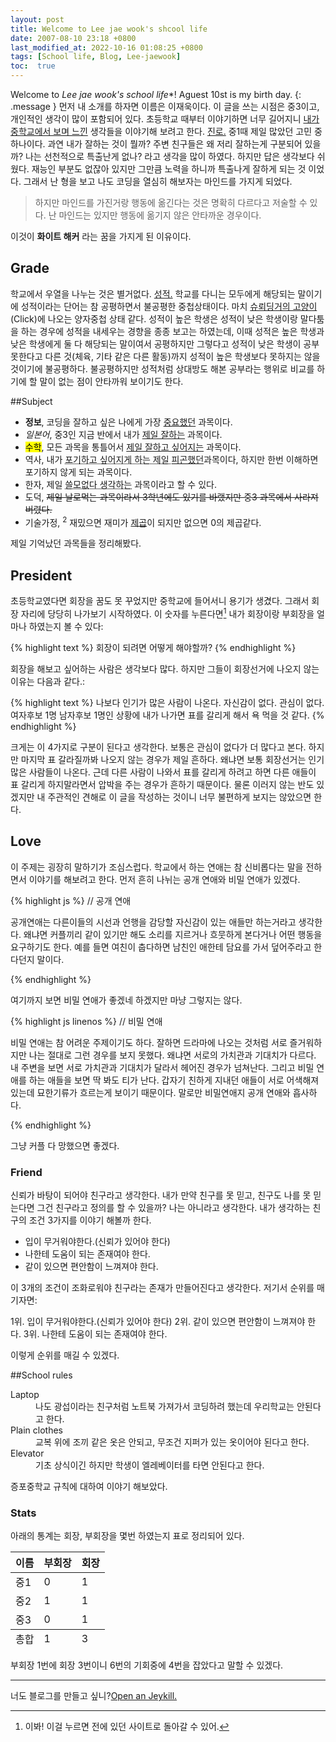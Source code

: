 ```yaml
---
layout: post
title: Welcome to Lee jae wook's shcool life
date: 2007-08-10 23:18 +0800
last_modified_at: 2022-10-16 01:08:25 +0800
tags: [School life, Blog, Lee-jaewook]
toc:  true
---
```

Welcome to *Lee jae wook's school life**! Aguest 10st is my birth day.
{: .message }
먼저 내 소개를 하자면 이름은 이재욱이다. 이 글을 쓰는 시점은 중3이고, 개인적인 생각이 많이 포함되어 있다.
초등학교 때부터 이야기하면 너무 길어지니 <a href="#">내가 중학교에서 보며 느낀</a> 생각들을 이야기해 보려고 한다. <a href="#">진로.</a> 중1때 제일 많았던 고민 중 하나이다. 과연 내가 잘하는 것이 뭘까? 주변 친구들은 왜 저리 잘하는게 구분되어 있을까? 나는 선천적으로 특출난게 없나? 라고 생각을 많이 하였다. 하지만 답은 생각보다 쉬웠다. 재능인 부분도 없잖아 있지만 그만큼 노력을 하니까 특출나게 잘하게 되는 것 이었다. 그래서 난 형을 보고 나도 코딩을 열심히 해보자는 마인드를 가지게 되었다.

> 하지만 마인드를 가진거랑 행동에 옮긴다는 것은 명확히 다르다고 저술할 수 있다. 난 마인드는 있지만 행동에 옮기지 않은 안타까운 경우이다.

이것이 **화이트 해커** 라는 꿈을 가지게 된 이유이다.

## Grade
학교에서 우열을 나누는 것은 별거없다. <a href="#">성적.</a> 학교를 다니는 모두에게 해당되는 말이기에 성적이라는 단어는 참 공평하면서 불공평한 중첩상태이다. 마치 [슈뢰딩거의 고양이](https://www.ksakosmos.com/post/%EC%A3%BD%EC%96%B4%EC%9E%88%EC%9C%BC%EB%A9%B4%EC%84%9C%EB%8F%84-%EC%82%B4%EC%95%84%EC%9E%88%EB%8A%94-%EA%B3%A0%EC%96%91%EC%9D%B4-%EC%8A%88%EB%A2%B0%EB%94%A9%EA%B1%B0%EC%9D%98-%EA%B3%A0%EC%96%91%EC%9D%B4)(Click)에 나오는 양자중첩 상태 같다.
성적이 높은 학생은 성적이 낮은 학생이랑 말다툼을 하는 경우에 성적을 내세우는 경향을 종종 보고는 하였는데, 이때 성적은 높은 학생과 낮은 학생에게 둘 다 해당되는 말이여서 공평하지만 그렇다고 성적이 낮은 학생이 공부 못한다고 다른 것(체육, 기타 같은 다른 활동)까지 성적이 높은 학생보다 못하지는 않을 것이기에 불공평하다. 불공평하지만 성적처럼 상대방도 해본 공부라는 행위로 비교를 하기에 할 말이 없는 점이 안타까워 보이기도 한다.

##Subject
- **정보**, 코딩을 잘하고 싶은 나에게 가장 <a href="#">중요했던</a> 과목이다.
- *일본어*, 중3인 지금 반에서 내가 <a href="#">제일 잘하는</a> 과목이다.
- <mark>수학</mark>, 모든 과목을 통틀어서 <a href="#">제일 잘하고 싶어지는</a> 과목이다.
- 역사, 내가 <abbr title="HyperText Markup Langage">포기하고 싶어지게 하는 제일 </abbr> <a href="#">피곤했던</a>과목이다, 하지만 한번 이해하면 포기하지 않게 되는 과목이다.
- 한자, 제일 <abbr title="HyperText Markup Langage">쓸모없다 생각하는</abbr> 과목이라고 할 수 있다.
- 도덕, <del>제일 날로먹는 과목이라서 3학년에도 있기를 바랬지만<del/> 중3 과목에서 사라져버렸다.
- 기술가정, <sup>2</sup> 재밌으면 재미가 <a href="#">제곱</a>이 되지만 없으면 0의 제곱같다.

제일 기억났던 과목들을 정리해봤다.

## President

초등학교였다면 회장을 꿈도 못 꾸었지만 중학교에 들어서니 용기가 생겼다. 그래서 회장 자리에 당당히 나가보기 시작하였다. 이 숫자를 누른다면[^fn-sample_footnote] 내가 회장이랑 부회장을 얼마나 하였는지 볼 수 있다:

{% highlight text %}
회장이 되려면 어떻게 해야할까?
{% endhighlight %}

회장을 해보고 싶어하는 사람은 생각보다 많다. 하지만 그들이 회장선거에 나오지 않는 이유는 다음과 같다.:

{% highlight text %}
나보다 인기가 많은 사람이 나온다. 자신감이 없다. 관심이 없다. 여자후보 1명 남자후보 1명인 상황에 내가 나가면 표를 갈리게 해서 욕 먹을 것 같다.
{% endhighlight %}

크게는 이 4가지로 구분이 된다고 생각한다. 보통은 관심이 없다가 더 많다고 본다. 하지만 마지막 표 갈라질까봐 나오지 않는 경우가 제일 흔하다. 왜냐면 보통 회장선거는 인기 많은 사람들이 나온다. 근데 다른 사람이 나와서 표를 갈리게 하려고 하면 다른 애들이 표 갈리게 하지말라면서 압박을 주는 경우가 흔하기 때문이다. 물론 이러지 않는 반도 있겠지만 내 주관적인 견해로 이 글을 작성하는 것이니 너무 불편하게 보지는 않았으면 한다.

## Love
이 주제는 굉장히 말하기가 조심스럽다. 학교에서 하는 연애는 참 신비롭다는 말을 전하면서 이야기를 해보려고 한다. 먼저 흔히 나뉘는 공개 연애와 비밀 연애가 있겠다.

{% highlight js %}
// 공개 연애

공개연애는 다른이들의 시선과 언행을 감당할 자신감이 있는 애들만 하는거라고 생각한다. 왜냐면 커플끼리 같이 있기만 해도 소리를 지르거나 흐뭇하게 본다거나 어떤 행동을 요구하기도 한다. 예를 들면 여친이 춥다하면 남친인 애한테 담요를 가서 덮어주라고 한다던지 말이다.

{% endhighlight %}

여기까지 보면 비밀 연애가 좋겠네 하겠지만 마냥 그렇지는 않다.

{% highlight js linenos %}
// 비밀 연애
  
비밀 연애는 참 어려운 주제이기도 하다. 잘하면 드라마에 나오는 것처럼 서로 즐거워하지만 나는 절대로 그런 경우를 보지 못했다. 왜냐면 서로의 가치관과 기대치가 다르다. 내 주변을 보면 서로 가치관과 기대치가 달라서 헤어진 경우가 넘쳐난다. 그리고 비밀 연애를 하는 애들을 보면 딱 봐도 티가 난다. 갑자기 친하게 지내던 애들이 서로 어색해져있는데 묘한기류가 흐르는게 보이기 때문이다. 말로만 비밀연애지 공개 연애와 흡사하다.
  
{% endhighlight %}

그냥 커플 다 망했으면 좋겠다.
  
### Friend
신뢰가 바탕이 되어야 친구라고 생각한다. 내가 만약 친구를 못 믿고, 친구도 나를 못 믿는다면 그건 친구라고 정의를 할 수 있을까? 나는 아니라고 생각한다. 내가 생각하는 친구의 조건 3가지를 이야기 해볼까 한다.

- 입이 무거워야한다.(신뢰가 있어야 한다)
- 나한테 도움이 되는 존재여야 한다.
- 같이 있으면 편안함이 느껴져야 한다.

이 3개의 조건이 조화로워야 친구라는 존재가 만들어진다고 생각한다. 저기서 순위를 매기자면:

1위. 입이 무거워야한다.(신뢰가 있어야 한다)
2위. 같이 있으면 편안함이 느껴져야 한다.
3위. 나한테 도움이 되는 존재여야 한다.

이렇게 순위를 매길 수 있겠다.

##School rules
<dl>
  <dt>Laptop</dt>
  <dd>나도 광섭이라는 친구처럼 노트북 가져가서 코딩하려 했는데 우리학교는 안된다고 한다.</dd>

  <dt>Plain clothes</dt>
  <dd>교복 위에 조끼 같은 옷은 안되고, 무조건 지퍼가 있는 옷이어야 된다고 한다.</dd>

  <dt>Elevator</dt>
  <dd>기초 상식이긴 하지만 학생이 엘레베이터를 타면 안된다고 한다.</dd>
</dl>

증포중학교 규칙에 대하여 이야기 해보았다.

### Stats

아래의 통계는 회장, 부회장을 몇번 하였는지 표로 정리되어 있다.

<table>
  <thead>
    <tr>
      <th>이름</th>
      <th>부회장</th>
      <th>회장</th>
    </tr>
  </thead>
  <tfoot>
    <tr>
      <td>총합</td>
      <td>1</td>
      <td>3</td>
    </tr>
  </tfoot>
  <tbody>
    <tr>
      <td>중1</td>
      <td>0</td>
      <td>1</td>
    </tr>
    <tr>
      <td>중2</td>
      <td>1</td>
      <td>1</td>
    </tr>
    <tr>
      <td>중3</td>
      <td>0</td>
      <td>1</td>
    </tr>
  </tbody>
</table>

부회장 1번에 회장 3번이니 6번의 기회중에 4번을 잡았다고 말할 수 있겠다.

-----

너도 블로그를 만들고 싶니?<a href="[https://github.com/vszhub/not-pure-poole/issues/new](http://jekyllthemes.org/)">Open an Jeykill.</a>

[^fn-sample_footnote]: 이봐! 이걸 누르면 전에 있던 사이트로 돌아갈 수 있어.
